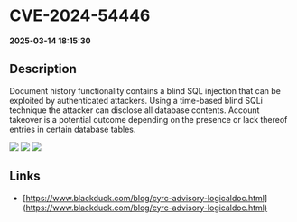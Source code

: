 # CVE-2024-54446

**2025-03-14 18:15:30**

## Description
Document history functionality contains a blind SQL injection that can be exploited by authenticated attackers. Using a time-based blind SQLi technique the attacker can disclose all database contents. Account takeover is a potential outcome depending on the presence or lack thereof entries in certain database tables.

![](https://img.shields.io/static/v1?label=Score&message=7.1&color=red)
![](https://img.shields.io/static/v1?label=Severity&message=HIGH&color=red)
![](https://img.shields.io/static/v1?label=CWE&message=SQL&color=green)

## Links
- [https://www.blackduck.com/blog/cyrc-advisory-logicaldoc.html](https://www.blackduck.com/blog/cyrc-advisory-logicaldoc.html)
